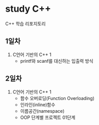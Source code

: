 # study C++
C++ 학습 리포지토리

## 1일차
1. C언어 기반의 C++ 1
	- printf와 scanf를 대신하는 입출력 방식
## 2일차
1. C언어 기반의 C++ 1	
	- 함수 오버로딩(Function Overloading)
	- 인라인(inline)함수
	- 이름공간(namespace)
	- OOP 단계별 프로젝트 01단계
